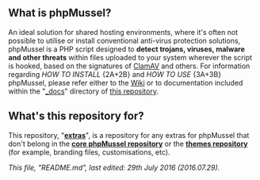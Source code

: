 ## **What is phpMussel?**

An ideal solution for shared hosting environments, where it's often not possible to utilise or install conventional anti-virus protection solutions, phpMussel is a PHP script designed to **detect trojans, viruses, malware and other threats** within files uploaded to your system wherever the script is hooked, based on the signatures of [ClamAV](http://www.clamav.net/) and others. For information regarding *HOW TO INSTALL* {2A+2B} and *HOW TO USE* {3A+3B} phpMussel, please refer either to the [Wiki](https://github.com/Maikuolan/phpMussel/wiki) or to documentation included within the "[_docs](https://github.com/Maikuolan/phpMussel/tree/master/_docs)" directory of [this repository](https://github.com/Maikuolan/phpMussel).

## **What's this repository for?**

This repository, "__[extras](https://github.com/phpMussel/extras)__", is a repository for any extras for phpMussel that don't belong in the __[core phpMussel repository](https://github.com/Maikuolan/phpMussel)__ or the __[themes repository](https://github.com/phpMussel/themes)__ (for example, branding files, customisations, etc).

*This file, "README.md", last edited: 29th July 2016 (2016.07.29).*
